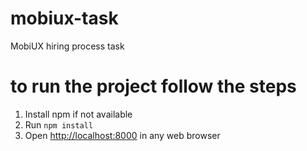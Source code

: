 # mobiux-task
MobiUX hiring process task

# to run the project follow the steps
1. Install npm if not available
2. Run `npm install`
3. Open [http://localhost:8000](localhost:8000) in any web browser
